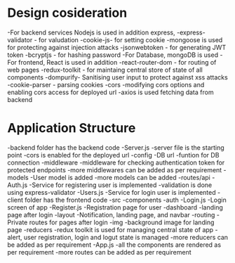 # Design cosideration
-For backend services Nodejs is used in addition express,
 -express-validator - for valudation
 -cookie-js- for setting cookie 
 -mongoose is used for protecting against injection attacks
 -jsonwebtoken - for generating JWT token 
 -bcryptjs - for hashing password
-For Database, mongoDB is used
-For frontend, React is used in addition 
 -react-router-dom - for routing of web pages
 -redux-toolkit - for maintaing central store of state of all components
 -dompurify- Sanitising user input to protect against xss attacks
 -cookie-parser - parsing cookies
 -cors -modifying cors options and enabling cors access for deployed url
 -axios is used fetching data from backend

# Application Structure
-backend folder has the backend code
    -Server.js
        -server file is the starting point
        -cors is enabled for the deployed url
    -config
        -DB url
        -funtion for DB connection
    -middleware
        -middleware for checking authentication token for protected endpoints
        -more middlewares can be added as per requirement
    -models
        -User model is added
        -more models can be added
    -routes/api
        -Auth.js
            -Service for registering user is implemented
            -validation is done using express-validator
        -Users.js
            -Service for login user is implemented
-client folder has the frontend code
    -src
        -components
            -auth
                -Login.js
                    -Login screen of app
                -Register.js
                    -Registration page for user
            -dashboard
                -landing page after login
            -layout
                -Notification, landing page, and navbar
            -routing
                -Private routes for pages after login
            -img
                -background image for landing page
            -reducers
                -redux toolkit is used for managing central state of app
                -alert, user registration, login and logut state is managed
                -more reducers can be added as per requirement
            -App.js
                -all the components are rendered as per requirement
                -more routes can be added as per requirement
             
